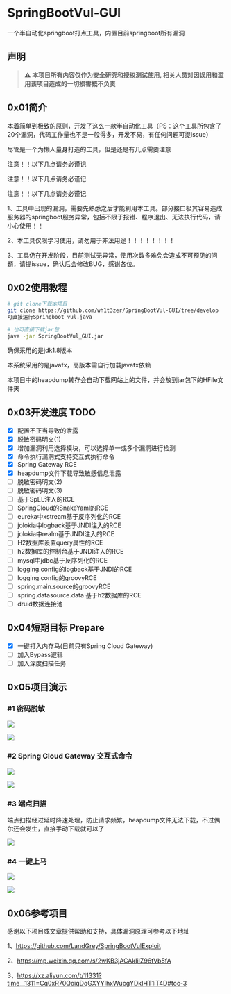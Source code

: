 # SpringBootVul-GUI
一个半自动化springboot打点工具，内置目前springboot所有漏洞

## 声明



> **⚠️ 本项目所有内容仅作为安全研究和授权测试使用, 相关人员对因误用和滥用该项目造成的一切损害概不负责**

## 0x01简介

本着简单到极致的原则，开发了这么一款半自动化工具（PS：这个工具所包含了20个漏洞，代码工作量也不是一般得多，开发不易，有任何问题可提issue）

尽管是一个为懒人量身打造的工具，但是还是有几点需要注意



注意！！以下几点请务必谨记

注意！！以下几点请务必谨记

注意！！以下几点请务必谨记

1、工具中出现的漏洞，需要先熟悉之后才能利用本工具。部分接口极其容易造成服务器的springboot服务异常，包括不限于报错、程序退出、无法执行代码，请小心使用！！

2、本工具仅限学习使用，请勿用于非法用途！！！！！！！！

3、工具仍在开发阶段，目前测试无异常，使用次数多难免会造成不可预见的问题，请提issue，确认后会修改BUG，感谢各位。



## 0x02使用教程

```bash
# git clone下载本项目
git clone https://github.com/wh1t3zer/SpringBootVul-GUI/tree/develop
可直接运行Springboot_vul.java

# 也可直接下载jar包
java -jar SpringBootVul_GUI.jar
```

确保采用的是jdk1.8版本

本系统采用的是javafx，高版本需自行加载javafx依赖

本项目中的heapdump转存会自动下载网站上的文件，并会放到jar包下的HFile文件夹

## 0x03开发进度 TODO

* [x] 配置不正当导致的泄露
* [x] 脱敏密码明文(1)
* [x] 增加漏洞利用选择模块，可以选择单一或多个漏洞进行检测
* [x] 命令执行漏洞式支持交互式执行命令
* [x] Spring Gateway RCE
* [x] heapdump文件下载导致敏感信息泄露
* [ ] 脱敏密码明文(2)
* [ ] 脱敏密码明文(3)
* [ ] 基于SpEL注入的RCE
* [ ] SpringCloud的SnakeYaml的RCE
* [ ] eureka中xstream基于反序列化的RCE
* [ ] jolokia中logback基于JNDI注入的RCE
* [ ] jolokia中realm基于JNDI注入的RCE
* [ ] H2数据库设置query属性的RCE
* [ ] h2数据库的控制台基于JNDI注入的RCE
* [ ] mysql中jdbc基于反序列化的RCE
* [ ] logging.config的logback基于JNDI的RCE
* [ ] logging.config的groovyRCE
* [ ] spring.main.source的groovyRCE
* [ ] spring.datasource.data 基于h2数据库的RCE
* [ ] druid数据连接池

## 0x04短期目标 Prepare

* [x] 一键打入内存马(目前只有Spring Cloud Gateway)
* [ ] 加入Bypass逻辑
* [ ] 加入深度扫描任务

## 0x05项目演示

### #1 密码脱敏

![](./image/1725461792423.jpg)

![](./image/1725461834405.jpg)

### #2 Spring Cloud Gateway 交互式命令

![](./image/1725462083302.jpg)

![](./image/1725462104669.jpg)

### #3 端点扫描

端点扫描经过延时降速处理，防止请求频繁，heapdump文件无法下载，不过偶尔还会发生，直接手动下载就可以了

![](./image/1725462287383.jpg)

### #4 一键上马

![](./image/WechatIMG1409.jpg)

![](./image/WechatIMG1415.jpg)

## 0x06参考项目

感谢以下项目或文章提供帮助和支持，具体漏洞原理可参考以下地址

1、https://github.com/LandGrey/SpringBootVulExploit

2、https://mp.weixin.qq.com/s/2wKB3jACAkIiIZ96tVb5fA

3、https://xz.aliyun.com/t/11331?time__1311=Cq0xR70QoiqDqGXYYIhxWucgYDkIHT1iT4D#toc-3
